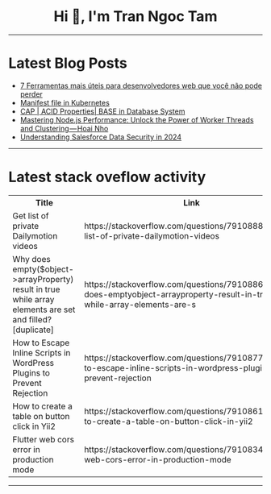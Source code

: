 <h1 align="center">Hi 👋, I'm Tran Ngoc Tam</h1>

---

# Latest Blog Posts 
<!-- BLOG-POST-LIST:START -->
- [7 Ferramentas mais úteis para desenvolvedores web que você não pode perder](https://dev.to/devaugusto/7-ferramentas-mais-uteis-para-desenvolvedores-web-que-voce-nao-pode-perder-d1a)
- [Manifest file in Kubernetes](https://dev.to/mrcaption49/manifest-file-in-kubernetes-105g)
- [CAP | ACID Properties| BASE in Database System](https://dev.to/mrcaption49/cap-acid-properties-base-in-database-system-2on1)
- [Mastering Node.js Performance: Unlock the Power of Worker Threads and Clustering — Hoai Nho](https://dev.to/hoainhoblogdev/mastering-nodejs-performance-unlock-the-power-of-worker-threads-and-clustering-hoai-nho-474m)
- [Understanding Salesforce Data Security in 2024](https://dev.to/itechcloud_solution_01/understanding-salesforce-data-security-in-2024-3gf4)
<!-- BLOG-POST-LIST:END -->

---

# Latest stack oveflow activity
<table>
  <tr><th>Title</th><th>Link</th></tr>
  <!-- STACKOVERFLOW:START --><tr><td>Get list of private Dailymotion videos</td><td>https://stackoverflow.com/questions/79108883/get-list-of-private-dailymotion-videos</td></tr><tr><td>Why does empty&lpar;$object-&gt;arrayProperty&rpar; result in true while array elements are set and filled? [duplicate]</td><td>https://stackoverflow.com/questions/79108867/why-does-emptyobject-arrayproperty-result-in-true-while-array-elements-are-s</td></tr><tr><td>How to Escape Inline Scripts in WordPress Plugins to Prevent Rejection</td><td>https://stackoverflow.com/questions/79108774/how-to-escape-inline-scripts-in-wordpress-plugins-to-prevent-rejection</td></tr><tr><td>How to create a table on button click in Yii2</td><td>https://stackoverflow.com/questions/79108616/how-to-create-a-table-on-button-click-in-yii2</td></tr><tr><td>Flutter web cors error in production mode</td><td>https://stackoverflow.com/questions/79108347/flutter-web-cors-error-in-production-mode</td></tr><!-- STACKOVERFLOW:END -->
</table>

---


